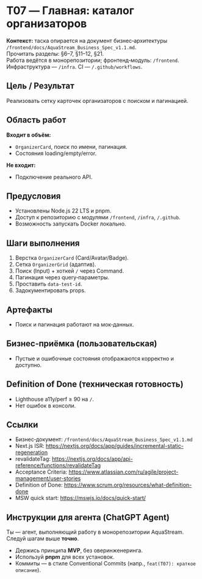 # T07 — Главная: каталог организаторов

**Контекст:** таска опирается на документ бизнес‑архитектуры `/frontend/docs/AquaStream_Business_Spec_v1.1.md`.  
Прочитать разделы: §6–7, §11–12, §21.  
Работа ведётся в монорепозитории; фронтенд‑модуль: `/frontend`. Инфраструктура — `/infra`. CI — `/.github/workflows`.

## Цель / Результат
Реализовать сетку карточек организаторов с поиском и пагинацией.

## Область работ
**Входит в объём:**
- `OrganizerCard`, поиск по имени, пагинация.
- Состояния loading/empty/error.

**Не входит:**
- Подключение реального API.

## Предусловия
- Установлены Node.js 22 LTS и pnpm.
- Доступ к репозиторию с модулями `/frontend`, `/infra`, `/.github`.
- Возможность запускать Docker локально.

## Шаги выполнения
1. Верстка `OrganizerCard` (Card/Avatar/Badge).
2. Сетка `OrganizerGrid` (адаптив).
3. Поиск (Input) + хоткей `/` через Command.
4. Пагинация через query‑параметры.
5. Проставить `data-test-id`.
6. Задокументировать props.

## Артефакты
- Поиск и пагинация работают на мок‑данных.

## Бизнес‑приёмка (пользовательская)
- Пустые и ошибочные состояния отображаются корректно и доступно.

## Definition of Done (техническая готовность)
- Lighthouse a11y/perf ≥ 90 на `/`.
- Нет ошибок в консоли.

## Ссылки
- Бизнес‑документ: `/frontend/docs/AquaStream_Business_Spec_v1.1.md`
- Next.js ISR: https://nextjs.org/docs/app/guides/incremental-static-regeneration
- revalidateTag: https://nextjs.org/docs/app/api-reference/functions/revalidateTag
- Acceptance Criteria: https://www.atlassian.com/ru/agile/project-management/user-stories
- Definition of Done: https://www.scrum.org/resources/what-definition-done
- MSW quick start: https://mswjs.io/docs/quick-start/

## Инструкции для агента (ChatGPT Agent)
Ты — агент, выполняющий работу в монорепозитории AquaStream. Следуй шагам выше **точно**.  
- Держись принципа **MVP**, без оверинженеринга.  
- Используй **pnpm** для всех установок.  
- Коммиты — в стиле Conventional Commits (напр., `feat(T07): краткое описание`).
